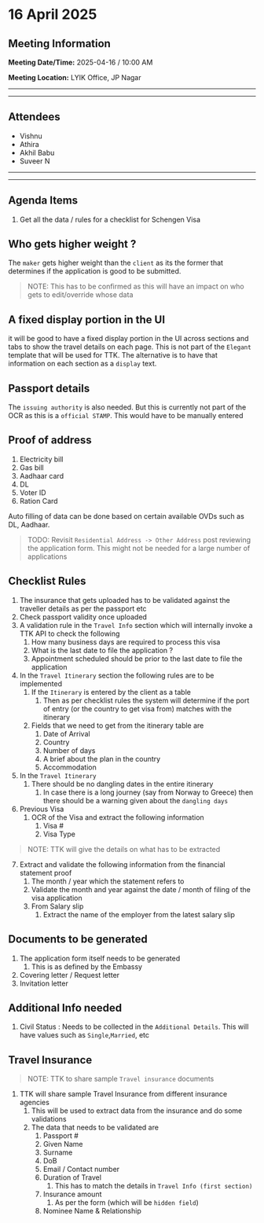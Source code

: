 # 16 April 2025
## Meeting Information

**Meeting Date/Time:** 2025-04-16 / 10:00 AM

**Meeting Location:** LYIK Office, JP Nagar 

---
---
## Attendees

- Vishnu
- Athira
- Akhil Babu
- Suveer N

- ---
- ---

## Agenda Items

1. Get all the data / rules for a checklist for Schengen Visa

## Who gets higher weight ?
The `maker` gets higher weight than the `client` as its the former that determines if the application is good to be submitted.
> NOTE: This has to be confirmed as this will have an impact on who gets to edit/override whose data

## A fixed display portion in the UI
it will be good to have a fixed display portion in the UI across sections and tabs to show the travel details on each page. This is not part of the `Elegant` template that will be used for TTK. The alternative is to have that information on each section as a `display` text.

## Passport details
The `issuing authority` is also needed. But this is currently not part of the OCR as this is a `official STAMP`. This would have to be manually entered

## Proof of address
1. Electricity bill
2. Gas bill
3. Aadhaar card
4. DL
5. Voter ID
6. Ration Card

Auto filling of data can be done based on certain available OVDs such as DL, Aadhaar. 

>TODO: Revisit `Residential Address -> Other Address` post reviewing the application form. This might not be needed for a large number of applications

## Checklist Rules
1. The insurance that gets uploaded has to be validated against the traveller details as per the passport etc
2. Check passport validity once uploaded
3. A validation rule in the `Travel Info` section which will internally invoke a TTK API to check the following
	1. How many business days are required to process this visa
	2. What is the last date to file the application ?
	3. Appointment scheduled should be prior to the last date to file the application
4. In the `Travel Itinerary` section the following rules are to be implemented
	1. If the `Itinerary` is entered by the client as a table
		1. Then as per checklist rules the system will determine if the port of entry (or the country to get visa from) matches with the itinerary
	2. Fields that we need to get from the itinerary table are
		1. Date of Arrival
		2. Country
		3. Number of days
		4. A brief about the plan in the country
		5. Accommodation
5. In the `Travel Itinerary`
	1. There should be no dangling dates in the entire itinerary
		1. In case there is a long journey (say from Norway to Greece) then there should be a warning given about the `dangling days`
6. Previous Visa
	1. OCR of the Visa and extract the following information
		1. Visa #
		2. Visa Type
>NOTE: TTK will give the details on what has to be extracted

7. Extract and validate the following information from the financial statement proof
	1. The month / year which the statement refers to
	2. Validate the month and year against the date / month of filing of the visa application
	3. From Salary slip
		1. Extract the name of the employer from the latest salary slip

## Documents to be generated
1. The application form itself needs to be generated
	1. This is as defined by the Embassy
2. Covering letter / Request letter
3. Invitation letter

## Additional Info needed
1. Civil Status : Needs to be collected in the `Additional Details`. This will have values such as `Single`,`Married`, etc

## Travel Insurance
> NOTE: TTK to share sample `Travel insurance` documents

1. TTK will share sample Travel Insurance from different insurance agencies
	1. This will be used to extract data from the insurance and do some validations
	2. The data that needs to be validated are
		1. Passport #
		2. Given Name
		3. Surname
		4. DoB
		5. Email / Contact number
		6. Duration of Travel
			1. This has to match the details in `Travel Info (first section)`
		7. Insurance amount
			1. As per the form (which will be `hidden field`)
		8. Nominee Name & Relationship